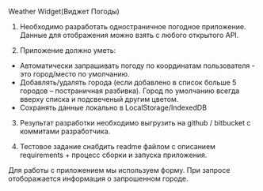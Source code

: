 Weather Widget(Виджет Погоды)

1. Необходимо разработать одностраничное погодное приложение. Данные для отображения можно взять с любого открытого API.

2. Приложение должно уметь:

- Автоматически запрашивать погоду по координатам пользователя - это город/место по умолчанию.
- Добавлять/удалять города (если добавлено в список больше 5 городов – постраничная разбивка). Город по умолчанию всегда вверху списка и подсвеченый другим цветом.
- Сохранять данные локально в LocalStorage/IndexedDB

3. Результат разработки необходимо выгрузить на github / bitbucket с коммитами разработчика.

4. Тестовое задание снабдить readme файлом с описанием requirements + процесс сборки и запуска приложения.

Для работы с приложением мы используем форму. При запросе отоборажается информация о запрошенном городе.
